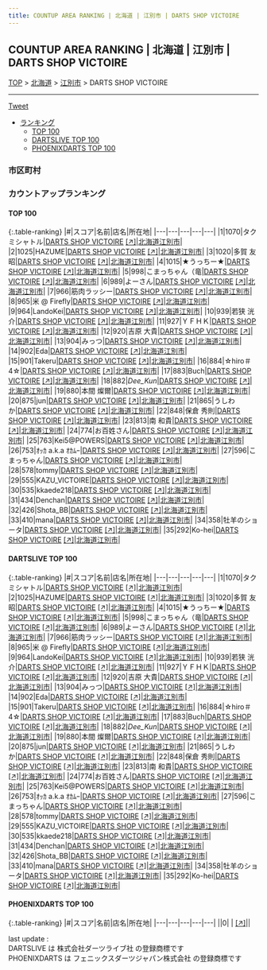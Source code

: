 ```yaml
---
title: COUNTUP AREA RANKING | 北海道 | 江別市 | DARTS SHOP VICTOIRE
---
```

## COUNTUP AREA RANKING | 北海道 | 江別市 | DARTS SHOP VICTOIRE

[TOP](/darts/rank/) > [北海道](/darts/rank/北海道/) > [江別市](/darts/rank/北海道/江別市/) > DARTS SHOP VICTOIRE

___

<a href="https://twitter.com/share?ref_src=twsrc%5Etfw" data-text="COUNTUP AREA RANKING | 北海道江別市DARTS SHOP VICTOIRE" class="twitter-share-button" data-hashtags="DARTSLIVE,PHOENIXDARTS,darts,ダーツ" data-show-count="false">Tweet</a>

* [ランキング](#カウントアップランキング)
    * [TOP 100](#top-100)
    * [DARTSLIVE TOP 100](#dartslive-top-100)
    * [PHOENIXDARTS TOP 100](#phoenixdarts-top-100)

### 市区町村

<ul>

</ul>

### カウントアップランキング

#### TOP 100



{:.table-ranking}
|#|スコア|名前|店名|所在地|
|---|---|---|---|---|
|1|1070|<span class="rank-name-dl">タクミシャトル</span>|<a href="/darts/rank/shops/616a4d1090f958540d9b047a20a7ba1e.html">DARTS SHOP VICTOIRE</a> <a href="https://search.dartslive.com/jp/shop/616a4d1090f958540d9b047a20a7ba1e">[↗]</a>|<a href="/darts/rank/北海道/江別市">北海道江別市</a>|
|2|1025|<span class="rank-name-dl">HAZUME</span>|<a href="/darts/rank/shops/616a4d1090f958540d9b047a20a7ba1e.html">DARTS SHOP VICTOIRE</a> <a href="https://search.dartslive.com/jp/shop/616a4d1090f958540d9b047a20a7ba1e">[↗]</a>|<a href="/darts/rank/北海道/江別市">北海道江別市</a>|
|3|1020|<span class="rank-name-dl">多賀 友昭</span>|<a href="/darts/rank/shops/616a4d1090f958540d9b047a20a7ba1e.html">DARTS SHOP VICTOIRE</a> <a href="https://search.dartslive.com/jp/shop/616a4d1090f958540d9b047a20a7ba1e">[↗]</a>|<a href="/darts/rank/北海道/江別市">北海道江別市</a>|
|4|1015|<span class="rank-name-dl">★うっちー★</span>|<a href="/darts/rank/shops/616a4d1090f958540d9b047a20a7ba1e.html">DARTS SHOP VICTOIRE</a> <a href="https://search.dartslive.com/jp/shop/616a4d1090f958540d9b047a20a7ba1e">[↗]</a>|<a href="/darts/rank/北海道/江別市">北海道江別市</a>|
|5|998|<span class="rank-name-dl">こまっちゃん（竜</span>|<a href="/darts/rank/shops/616a4d1090f958540d9b047a20a7ba1e.html">DARTS SHOP VICTOIRE</a> <a href="https://search.dartslive.com/jp/shop/616a4d1090f958540d9b047a20a7ba1e">[↗]</a>|<a href="/darts/rank/北海道/江別市">北海道江別市</a>|
|6|989|<span class="rank-name-dl">よーさん</span>|<a href="/darts/rank/shops/616a4d1090f958540d9b047a20a7ba1e.html">DARTS SHOP VICTOIRE</a> <a href="https://search.dartslive.com/jp/shop/616a4d1090f958540d9b047a20a7ba1e">[↗]</a>|<a href="/darts/rank/北海道/江別市">北海道江別市</a>|
|7|966|<span class="rank-name-dl">筋肉ラッシー</span>|<a href="/darts/rank/shops/616a4d1090f958540d9b047a20a7ba1e.html">DARTS SHOP VICTOIRE</a> <a href="https://search.dartslive.com/jp/shop/616a4d1090f958540d9b047a20a7ba1e">[↗]</a>|<a href="/darts/rank/北海道/江別市">北海道江別市</a>|
|8|965|<span class="rank-name-dl">米 @ Firefly</span>|<a href="/darts/rank/shops/616a4d1090f958540d9b047a20a7ba1e.html">DARTS SHOP VICTOIRE</a> <a href="https://search.dartslive.com/jp/shop/616a4d1090f958540d9b047a20a7ba1e">[↗]</a>|<a href="/darts/rank/北海道/江別市">北海道江別市</a>|
|9|964|<span class="rank-name-dl">LandoKei</span>|<a href="/darts/rank/shops/616a4d1090f958540d9b047a20a7ba1e.html">DARTS SHOP VICTOIRE</a> <a href="https://search.dartslive.com/jp/shop/616a4d1090f958540d9b047a20a7ba1e">[↗]</a>|<a href="/darts/rank/北海道/江別市">北海道江別市</a>|
|10|939|<span class="rank-name-dl">若狭 洸介</span>|<a href="/darts/rank/shops/616a4d1090f958540d9b047a20a7ba1e.html">DARTS SHOP VICTOIRE</a> <a href="https://search.dartslive.com/jp/shop/616a4d1090f958540d9b047a20a7ba1e">[↗]</a>|<a href="/darts/rank/北海道/江別市">北海道江別市</a>|
|11|927|<span class="rank-name-dl">ＹＦＨＫ</span>|<a href="/darts/rank/shops/616a4d1090f958540d9b047a20a7ba1e.html">DARTS SHOP VICTOIRE</a> <a href="https://search.dartslive.com/jp/shop/616a4d1090f958540d9b047a20a7ba1e">[↗]</a>|<a href="/darts/rank/北海道/江別市">北海道江別市</a>|
|12|920|<span class="rank-name-dl">吉原 大貴</span>|<a href="/darts/rank/shops/616a4d1090f958540d9b047a20a7ba1e.html">DARTS SHOP VICTOIRE</a> <a href="https://search.dartslive.com/jp/shop/616a4d1090f958540d9b047a20a7ba1e">[↗]</a>|<a href="/darts/rank/北海道/江別市">北海道江別市</a>|
|13|904|<span class="rank-name-dl">みっつ</span>|<a href="/darts/rank/shops/616a4d1090f958540d9b047a20a7ba1e.html">DARTS SHOP VICTOIRE</a> <a href="https://search.dartslive.com/jp/shop/616a4d1090f958540d9b047a20a7ba1e">[↗]</a>|<a href="/darts/rank/北海道/江別市">北海道江別市</a>|
|14|902|<span class="rank-name-dl">Eda</span>|<a href="/darts/rank/shops/616a4d1090f958540d9b047a20a7ba1e.html">DARTS SHOP VICTOIRE</a> <a href="https://search.dartslive.com/jp/shop/616a4d1090f958540d9b047a20a7ba1e">[↗]</a>|<a href="/darts/rank/北海道/江別市">北海道江別市</a>|
|15|901|<span class="rank-name-dl">Takeru</span>|<a href="/darts/rank/shops/616a4d1090f958540d9b047a20a7ba1e.html">DARTS SHOP VICTOIRE</a> <a href="https://search.dartslive.com/jp/shop/616a4d1090f958540d9b047a20a7ba1e">[↗]</a>|<a href="/darts/rank/北海道/江別市">北海道江別市</a>|
|16|884|<span class="rank-name-dl">☆hiro＃4☆</span>|<a href="/darts/rank/shops/616a4d1090f958540d9b047a20a7ba1e.html">DARTS SHOP VICTOIRE</a> <a href="https://search.dartslive.com/jp/shop/616a4d1090f958540d9b047a20a7ba1e">[↗]</a>|<a href="/darts/rank/北海道/江別市">北海道江別市</a>|
|17|883|<span class="rank-name-dl">Buch</span>|<a href="/darts/rank/shops/616a4d1090f958540d9b047a20a7ba1e.html">DARTS SHOP VICTOIRE</a> <a href="https://search.dartslive.com/jp/shop/616a4d1090f958540d9b047a20a7ba1e">[↗]</a>|<a href="/darts/rank/北海道/江別市">北海道江別市</a>|
|18|882|<span class="rank-name-dl">_Dee_Kun_</span>|<a href="/darts/rank/shops/616a4d1090f958540d9b047a20a7ba1e.html">DARTS SHOP VICTOIRE</a> <a href="https://search.dartslive.com/jp/shop/616a4d1090f958540d9b047a20a7ba1e">[↗]</a>|<a href="/darts/rank/北海道/江別市">北海道江別市</a>|
|19|880|<span class="rank-name-dl">本間 燦爾</span>|<a href="/darts/rank/shops/616a4d1090f958540d9b047a20a7ba1e.html">DARTS SHOP VICTOIRE</a> <a href="https://search.dartslive.com/jp/shop/616a4d1090f958540d9b047a20a7ba1e">[↗]</a>|<a href="/darts/rank/北海道/江別市">北海道江別市</a>|
|20|875|<span class="rank-name-dl">jun</span>|<a href="/darts/rank/shops/616a4d1090f958540d9b047a20a7ba1e.html">DARTS SHOP VICTOIRE</a> <a href="https://search.dartslive.com/jp/shop/616a4d1090f958540d9b047a20a7ba1e">[↗]</a>|<a href="/darts/rank/北海道/江別市">北海道江別市</a>|
|21|865|<span class="rank-name-dl">うしわか</span>|<a href="/darts/rank/shops/616a4d1090f958540d9b047a20a7ba1e.html">DARTS SHOP VICTOIRE</a> <a href="https://search.dartslive.com/jp/shop/616a4d1090f958540d9b047a20a7ba1e">[↗]</a>|<a href="/darts/rank/北海道/江別市">北海道江別市</a>|
|22|848|<span class="rank-name-dl">保倉 秀則</span>|<a href="/darts/rank/shops/616a4d1090f958540d9b047a20a7ba1e.html">DARTS SHOP VICTOIRE</a> <a href="https://search.dartslive.com/jp/shop/616a4d1090f958540d9b047a20a7ba1e">[↗]</a>|<a href="/darts/rank/北海道/江別市">北海道江別市</a>|
|23|813|<span class="rank-name-dl">南 和貴</span>|<a href="/darts/rank/shops/616a4d1090f958540d9b047a20a7ba1e.html">DARTS SHOP VICTOIRE</a> <a href="https://search.dartslive.com/jp/shop/616a4d1090f958540d9b047a20a7ba1e">[↗]</a>|<a href="/darts/rank/北海道/江別市">北海道江別市</a>|
|24|774|<span class="rank-name-dl">お百姓さん</span>|<a href="/darts/rank/shops/616a4d1090f958540d9b047a20a7ba1e.html">DARTS SHOP VICTOIRE</a> <a href="https://search.dartslive.com/jp/shop/616a4d1090f958540d9b047a20a7ba1e">[↗]</a>|<a href="/darts/rank/北海道/江別市">北海道江別市</a>|
|25|763|<span class="rank-name-dl">Kei5@POWERS</span>|<a href="/darts/rank/shops/616a4d1090f958540d9b047a20a7ba1e.html">DARTS SHOP VICTOIRE</a> <a href="https://search.dartslive.com/jp/shop/616a4d1090f958540d9b047a20a7ba1e">[↗]</a>|<a href="/darts/rank/北海道/江別市">北海道江別市</a>|
|26|753|<span class="rank-name-dl">ｵｯｶ a.k.a ｵｶﾑｰ</span>|<a href="/darts/rank/shops/616a4d1090f958540d9b047a20a7ba1e.html">DARTS SHOP VICTOIRE</a> <a href="https://search.dartslive.com/jp/shop/616a4d1090f958540d9b047a20a7ba1e">[↗]</a>|<a href="/darts/rank/北海道/江別市">北海道江別市</a>|
|27|596|<span class="rank-name-dl">こまっちゃん</span>|<a href="/darts/rank/shops/616a4d1090f958540d9b047a20a7ba1e.html">DARTS SHOP VICTOIRE</a> <a href="https://search.dartslive.com/jp/shop/616a4d1090f958540d9b047a20a7ba1e">[↗]</a>|<a href="/darts/rank/北海道/江別市">北海道江別市</a>|
|28|578|<span class="rank-name-dl">tommy</span>|<a href="/darts/rank/shops/616a4d1090f958540d9b047a20a7ba1e.html">DARTS SHOP VICTOIRE</a> <a href="https://search.dartslive.com/jp/shop/616a4d1090f958540d9b047a20a7ba1e">[↗]</a>|<a href="/darts/rank/北海道/江別市">北海道江別市</a>|
|29|555|<span class="rank-name-dl">KAZU_VICTOIRE</span>|<a href="/darts/rank/shops/616a4d1090f958540d9b047a20a7ba1e.html">DARTS SHOP VICTOIRE</a> <a href="https://search.dartslive.com/jp/shop/616a4d1090f958540d9b047a20a7ba1e">[↗]</a>|<a href="/darts/rank/北海道/江別市">北海道江別市</a>|
|30|535|<span class="rank-name-dl">kkaede218</span>|<a href="/darts/rank/shops/616a4d1090f958540d9b047a20a7ba1e.html">DARTS SHOP VICTOIRE</a> <a href="https://search.dartslive.com/jp/shop/616a4d1090f958540d9b047a20a7ba1e">[↗]</a>|<a href="/darts/rank/北海道/江別市">北海道江別市</a>|
|31|434|<span class="rank-name-dl">Denchan</span>|<a href="/darts/rank/shops/616a4d1090f958540d9b047a20a7ba1e.html">DARTS SHOP VICTOIRE</a> <a href="https://search.dartslive.com/jp/shop/616a4d1090f958540d9b047a20a7ba1e">[↗]</a>|<a href="/darts/rank/北海道/江別市">北海道江別市</a>|
|32|426|<span class="rank-name-dl">Shota_BB</span>|<a href="/darts/rank/shops/616a4d1090f958540d9b047a20a7ba1e.html">DARTS SHOP VICTOIRE</a> <a href="https://search.dartslive.com/jp/shop/616a4d1090f958540d9b047a20a7ba1e">[↗]</a>|<a href="/darts/rank/北海道/江別市">北海道江別市</a>|
|33|410|<span class="rank-name-dl">mana</span>|<a href="/darts/rank/shops/616a4d1090f958540d9b047a20a7ba1e.html">DARTS SHOP VICTOIRE</a> <a href="https://search.dartslive.com/jp/shop/616a4d1090f958540d9b047a20a7ba1e">[↗]</a>|<a href="/darts/rank/北海道/江別市">北海道江別市</a>|
|34|358|<span class="rank-name-dl">牡羊のショータ</span>|<a href="/darts/rank/shops/616a4d1090f958540d9b047a20a7ba1e.html">DARTS SHOP VICTOIRE</a> <a href="https://search.dartslive.com/jp/shop/616a4d1090f958540d9b047a20a7ba1e">[↗]</a>|<a href="/darts/rank/北海道/江別市">北海道江別市</a>|
|35|292|<span class="rank-name-dl">Ko-hei</span>|<a href="/darts/rank/shops/616a4d1090f958540d9b047a20a7ba1e.html">DARTS SHOP VICTOIRE</a> <a href="https://search.dartslive.com/jp/shop/616a4d1090f958540d9b047a20a7ba1e">[↗]</a>|<a href="/darts/rank/北海道/江別市">北海道江別市</a>|


#### DARTSLIVE TOP 100



{:.table-ranking}
|#|スコア|名前|店名|所在地|
|---|---|---|---|---|
|1|1070|<span class="rank-name-dl">タクミシャトル</span>|<a href="/darts/rank/shops/616a4d1090f958540d9b047a20a7ba1e.html">DARTS SHOP VICTOIRE</a> <a href="https://search.dartslive.com/jp/shop/616a4d1090f958540d9b047a20a7ba1e">[↗]</a>|<a href="/darts/rank/北海道/江別市">北海道江別市</a>|
|2|1025|<span class="rank-name-dl">HAZUME</span>|<a href="/darts/rank/shops/616a4d1090f958540d9b047a20a7ba1e.html">DARTS SHOP VICTOIRE</a> <a href="https://search.dartslive.com/jp/shop/616a4d1090f958540d9b047a20a7ba1e">[↗]</a>|<a href="/darts/rank/北海道/江別市">北海道江別市</a>|
|3|1020|<span class="rank-name-dl">多賀 友昭</span>|<a href="/darts/rank/shops/616a4d1090f958540d9b047a20a7ba1e.html">DARTS SHOP VICTOIRE</a> <a href="https://search.dartslive.com/jp/shop/616a4d1090f958540d9b047a20a7ba1e">[↗]</a>|<a href="/darts/rank/北海道/江別市">北海道江別市</a>|
|4|1015|<span class="rank-name-dl">★うっちー★</span>|<a href="/darts/rank/shops/616a4d1090f958540d9b047a20a7ba1e.html">DARTS SHOP VICTOIRE</a> <a href="https://search.dartslive.com/jp/shop/616a4d1090f958540d9b047a20a7ba1e">[↗]</a>|<a href="/darts/rank/北海道/江別市">北海道江別市</a>|
|5|998|<span class="rank-name-dl">こまっちゃん（竜</span>|<a href="/darts/rank/shops/616a4d1090f958540d9b047a20a7ba1e.html">DARTS SHOP VICTOIRE</a> <a href="https://search.dartslive.com/jp/shop/616a4d1090f958540d9b047a20a7ba1e">[↗]</a>|<a href="/darts/rank/北海道/江別市">北海道江別市</a>|
|6|989|<span class="rank-name-dl">よーさん</span>|<a href="/darts/rank/shops/616a4d1090f958540d9b047a20a7ba1e.html">DARTS SHOP VICTOIRE</a> <a href="https://search.dartslive.com/jp/shop/616a4d1090f958540d9b047a20a7ba1e">[↗]</a>|<a href="/darts/rank/北海道/江別市">北海道江別市</a>|
|7|966|<span class="rank-name-dl">筋肉ラッシー</span>|<a href="/darts/rank/shops/616a4d1090f958540d9b047a20a7ba1e.html">DARTS SHOP VICTOIRE</a> <a href="https://search.dartslive.com/jp/shop/616a4d1090f958540d9b047a20a7ba1e">[↗]</a>|<a href="/darts/rank/北海道/江別市">北海道江別市</a>|
|8|965|<span class="rank-name-dl">米 @ Firefly</span>|<a href="/darts/rank/shops/616a4d1090f958540d9b047a20a7ba1e.html">DARTS SHOP VICTOIRE</a> <a href="https://search.dartslive.com/jp/shop/616a4d1090f958540d9b047a20a7ba1e">[↗]</a>|<a href="/darts/rank/北海道/江別市">北海道江別市</a>|
|9|964|<span class="rank-name-dl">LandoKei</span>|<a href="/darts/rank/shops/616a4d1090f958540d9b047a20a7ba1e.html">DARTS SHOP VICTOIRE</a> <a href="https://search.dartslive.com/jp/shop/616a4d1090f958540d9b047a20a7ba1e">[↗]</a>|<a href="/darts/rank/北海道/江別市">北海道江別市</a>|
|10|939|<span class="rank-name-dl">若狭 洸介</span>|<a href="/darts/rank/shops/616a4d1090f958540d9b047a20a7ba1e.html">DARTS SHOP VICTOIRE</a> <a href="https://search.dartslive.com/jp/shop/616a4d1090f958540d9b047a20a7ba1e">[↗]</a>|<a href="/darts/rank/北海道/江別市">北海道江別市</a>|
|11|927|<span class="rank-name-dl">ＹＦＨＫ</span>|<a href="/darts/rank/shops/616a4d1090f958540d9b047a20a7ba1e.html">DARTS SHOP VICTOIRE</a> <a href="https://search.dartslive.com/jp/shop/616a4d1090f958540d9b047a20a7ba1e">[↗]</a>|<a href="/darts/rank/北海道/江別市">北海道江別市</a>|
|12|920|<span class="rank-name-dl">吉原 大貴</span>|<a href="/darts/rank/shops/616a4d1090f958540d9b047a20a7ba1e.html">DARTS SHOP VICTOIRE</a> <a href="https://search.dartslive.com/jp/shop/616a4d1090f958540d9b047a20a7ba1e">[↗]</a>|<a href="/darts/rank/北海道/江別市">北海道江別市</a>|
|13|904|<span class="rank-name-dl">みっつ</span>|<a href="/darts/rank/shops/616a4d1090f958540d9b047a20a7ba1e.html">DARTS SHOP VICTOIRE</a> <a href="https://search.dartslive.com/jp/shop/616a4d1090f958540d9b047a20a7ba1e">[↗]</a>|<a href="/darts/rank/北海道/江別市">北海道江別市</a>|
|14|902|<span class="rank-name-dl">Eda</span>|<a href="/darts/rank/shops/616a4d1090f958540d9b047a20a7ba1e.html">DARTS SHOP VICTOIRE</a> <a href="https://search.dartslive.com/jp/shop/616a4d1090f958540d9b047a20a7ba1e">[↗]</a>|<a href="/darts/rank/北海道/江別市">北海道江別市</a>|
|15|901|<span class="rank-name-dl">Takeru</span>|<a href="/darts/rank/shops/616a4d1090f958540d9b047a20a7ba1e.html">DARTS SHOP VICTOIRE</a> <a href="https://search.dartslive.com/jp/shop/616a4d1090f958540d9b047a20a7ba1e">[↗]</a>|<a href="/darts/rank/北海道/江別市">北海道江別市</a>|
|16|884|<span class="rank-name-dl">☆hiro＃4☆</span>|<a href="/darts/rank/shops/616a4d1090f958540d9b047a20a7ba1e.html">DARTS SHOP VICTOIRE</a> <a href="https://search.dartslive.com/jp/shop/616a4d1090f958540d9b047a20a7ba1e">[↗]</a>|<a href="/darts/rank/北海道/江別市">北海道江別市</a>|
|17|883|<span class="rank-name-dl">Buch</span>|<a href="/darts/rank/shops/616a4d1090f958540d9b047a20a7ba1e.html">DARTS SHOP VICTOIRE</a> <a href="https://search.dartslive.com/jp/shop/616a4d1090f958540d9b047a20a7ba1e">[↗]</a>|<a href="/darts/rank/北海道/江別市">北海道江別市</a>|
|18|882|<span class="rank-name-dl">_Dee_Kun_</span>|<a href="/darts/rank/shops/616a4d1090f958540d9b047a20a7ba1e.html">DARTS SHOP VICTOIRE</a> <a href="https://search.dartslive.com/jp/shop/616a4d1090f958540d9b047a20a7ba1e">[↗]</a>|<a href="/darts/rank/北海道/江別市">北海道江別市</a>|
|19|880|<span class="rank-name-dl">本間 燦爾</span>|<a href="/darts/rank/shops/616a4d1090f958540d9b047a20a7ba1e.html">DARTS SHOP VICTOIRE</a> <a href="https://search.dartslive.com/jp/shop/616a4d1090f958540d9b047a20a7ba1e">[↗]</a>|<a href="/darts/rank/北海道/江別市">北海道江別市</a>|
|20|875|<span class="rank-name-dl">jun</span>|<a href="/darts/rank/shops/616a4d1090f958540d9b047a20a7ba1e.html">DARTS SHOP VICTOIRE</a> <a href="https://search.dartslive.com/jp/shop/616a4d1090f958540d9b047a20a7ba1e">[↗]</a>|<a href="/darts/rank/北海道/江別市">北海道江別市</a>|
|21|865|<span class="rank-name-dl">うしわか</span>|<a href="/darts/rank/shops/616a4d1090f958540d9b047a20a7ba1e.html">DARTS SHOP VICTOIRE</a> <a href="https://search.dartslive.com/jp/shop/616a4d1090f958540d9b047a20a7ba1e">[↗]</a>|<a href="/darts/rank/北海道/江別市">北海道江別市</a>|
|22|848|<span class="rank-name-dl">保倉 秀則</span>|<a href="/darts/rank/shops/616a4d1090f958540d9b047a20a7ba1e.html">DARTS SHOP VICTOIRE</a> <a href="https://search.dartslive.com/jp/shop/616a4d1090f958540d9b047a20a7ba1e">[↗]</a>|<a href="/darts/rank/北海道/江別市">北海道江別市</a>|
|23|813|<span class="rank-name-dl">南 和貴</span>|<a href="/darts/rank/shops/616a4d1090f958540d9b047a20a7ba1e.html">DARTS SHOP VICTOIRE</a> <a href="https://search.dartslive.com/jp/shop/616a4d1090f958540d9b047a20a7ba1e">[↗]</a>|<a href="/darts/rank/北海道/江別市">北海道江別市</a>|
|24|774|<span class="rank-name-dl">お百姓さん</span>|<a href="/darts/rank/shops/616a4d1090f958540d9b047a20a7ba1e.html">DARTS SHOP VICTOIRE</a> <a href="https://search.dartslive.com/jp/shop/616a4d1090f958540d9b047a20a7ba1e">[↗]</a>|<a href="/darts/rank/北海道/江別市">北海道江別市</a>|
|25|763|<span class="rank-name-dl">Kei5@POWERS</span>|<a href="/darts/rank/shops/616a4d1090f958540d9b047a20a7ba1e.html">DARTS SHOP VICTOIRE</a> <a href="https://search.dartslive.com/jp/shop/616a4d1090f958540d9b047a20a7ba1e">[↗]</a>|<a href="/darts/rank/北海道/江別市">北海道江別市</a>|
|26|753|<span class="rank-name-dl">ｵｯｶ a.k.a ｵｶﾑｰ</span>|<a href="/darts/rank/shops/616a4d1090f958540d9b047a20a7ba1e.html">DARTS SHOP VICTOIRE</a> <a href="https://search.dartslive.com/jp/shop/616a4d1090f958540d9b047a20a7ba1e">[↗]</a>|<a href="/darts/rank/北海道/江別市">北海道江別市</a>|
|27|596|<span class="rank-name-dl">こまっちゃん</span>|<a href="/darts/rank/shops/616a4d1090f958540d9b047a20a7ba1e.html">DARTS SHOP VICTOIRE</a> <a href="https://search.dartslive.com/jp/shop/616a4d1090f958540d9b047a20a7ba1e">[↗]</a>|<a href="/darts/rank/北海道/江別市">北海道江別市</a>|
|28|578|<span class="rank-name-dl">tommy</span>|<a href="/darts/rank/shops/616a4d1090f958540d9b047a20a7ba1e.html">DARTS SHOP VICTOIRE</a> <a href="https://search.dartslive.com/jp/shop/616a4d1090f958540d9b047a20a7ba1e">[↗]</a>|<a href="/darts/rank/北海道/江別市">北海道江別市</a>|
|29|555|<span class="rank-name-dl">KAZU_VICTOIRE</span>|<a href="/darts/rank/shops/616a4d1090f958540d9b047a20a7ba1e.html">DARTS SHOP VICTOIRE</a> <a href="https://search.dartslive.com/jp/shop/616a4d1090f958540d9b047a20a7ba1e">[↗]</a>|<a href="/darts/rank/北海道/江別市">北海道江別市</a>|
|30|535|<span class="rank-name-dl">kkaede218</span>|<a href="/darts/rank/shops/616a4d1090f958540d9b047a20a7ba1e.html">DARTS SHOP VICTOIRE</a> <a href="https://search.dartslive.com/jp/shop/616a4d1090f958540d9b047a20a7ba1e">[↗]</a>|<a href="/darts/rank/北海道/江別市">北海道江別市</a>|
|31|434|<span class="rank-name-dl">Denchan</span>|<a href="/darts/rank/shops/616a4d1090f958540d9b047a20a7ba1e.html">DARTS SHOP VICTOIRE</a> <a href="https://search.dartslive.com/jp/shop/616a4d1090f958540d9b047a20a7ba1e">[↗]</a>|<a href="/darts/rank/北海道/江別市">北海道江別市</a>|
|32|426|<span class="rank-name-dl">Shota_BB</span>|<a href="/darts/rank/shops/616a4d1090f958540d9b047a20a7ba1e.html">DARTS SHOP VICTOIRE</a> <a href="https://search.dartslive.com/jp/shop/616a4d1090f958540d9b047a20a7ba1e">[↗]</a>|<a href="/darts/rank/北海道/江別市">北海道江別市</a>|
|33|410|<span class="rank-name-dl">mana</span>|<a href="/darts/rank/shops/616a4d1090f958540d9b047a20a7ba1e.html">DARTS SHOP VICTOIRE</a> <a href="https://search.dartslive.com/jp/shop/616a4d1090f958540d9b047a20a7ba1e">[↗]</a>|<a href="/darts/rank/北海道/江別市">北海道江別市</a>|
|34|358|<span class="rank-name-dl">牡羊のショータ</span>|<a href="/darts/rank/shops/616a4d1090f958540d9b047a20a7ba1e.html">DARTS SHOP VICTOIRE</a> <a href="https://search.dartslive.com/jp/shop/616a4d1090f958540d9b047a20a7ba1e">[↗]</a>|<a href="/darts/rank/北海道/江別市">北海道江別市</a>|
|35|292|<span class="rank-name-dl">Ko-hei</span>|<a href="/darts/rank/shops/616a4d1090f958540d9b047a20a7ba1e.html">DARTS SHOP VICTOIRE</a> <a href="https://search.dartslive.com/jp/shop/616a4d1090f958540d9b047a20a7ba1e">[↗]</a>|<a href="/darts/rank/北海道/江別市">北海道江別市</a>|


#### PHOENIXDARTS TOP 100



{:.table-ranking}
|#|スコア|名前|店名|所在地|
|---|---|---|---|---|
||0|<span class="rank-name-dl"> </span>|<a href="/darts/rank/shops/.html"></a> <a href="">[↗]</a>|<a href="/darts/rank//"></a>|


<div class="footer border-top border-gray-light mt-5 pt-3 text-right text-gray">
    last update : <span style="font-weight: italic" id="foot_last_modified"></span><br />
    DARTSLIVE は 株式会社ダーツライブ社 の登録商標です<br />
    PHOENIXDARTS は フェニックスダーツジャパン株式会社 の登録商標です<br />
</div>

<script src="https://cdnjs.cloudflare.com/ajax/libs/jquery.tablesorter/2.31.3/js/jquery.tablesorter.min.js" integrity="sha512-qzgd5cYSZcosqpzpn7zF2ZId8f/8CHmFKZ8j7mU4OUXTNRd5g+ZHBPsgKEwoqxCtdQvExE5LprwwPAgoicguNg==" crossorigin="anonymous" referrerpolicy="no-referrer"></script>
<link rel="stylesheet" href="https://cdnjs.cloudflare.com/ajax/libs/jquery.tablesorter/2.31.3/css/theme.default.min.css" integrity="sha512-wghhOJkjQX0Lh3NSWvNKeZ0ZpNn+SPVXX1Qyc9OCaogADktxrBiBdKGDoqVUOyhStvMBmJQ8ZdMHiR3wuEq8+w==" crossorigin="anonymous" referrerpolicy="no-referrer" />
<script>
$(function() {
    $(".table-ranking").tablesorter({sortList:[[0, 0]]});
    $("#foot_last_modified").text(formatDate(new Date(document.lastModified), 'yyyy-MM-dd HH:mm:ss'));
});
</script>

<script async src="https://platform.twitter.com/widgets.js" charset="utf-8"></script>